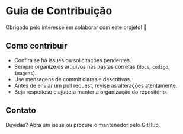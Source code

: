 # Guia de Contribuição

Obrigado pelo interesse em colaborar com este projeto! 🎉

## Como contribuir

- Confira se há issues ou solicitações pendentes.
- Sempre organize os arquivos nas pastas corretas (`docs`, `codigo`, `imagens`).
- Use mensagens de commit claras e descritivas.
- Antes de enviar um pull request, revise as alterações atentamente.
- Seja respeitoso e ajude a manter a organização do repositório.

## Contato

Dúvidas? Abra um issue ou procure o mantenedor pelo GitHub.
